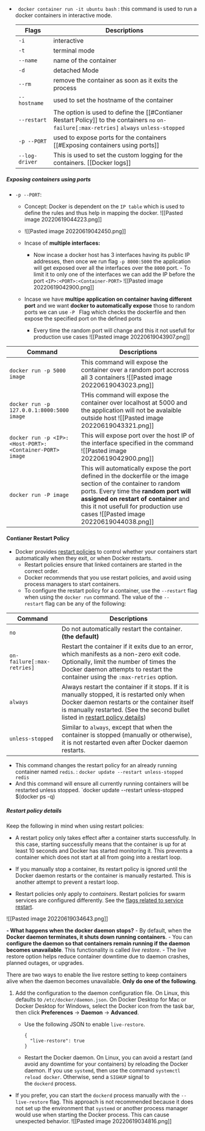   - ` docker container run -it ubuntu bash`  : this command is used to run a docker containers in interactive mode.

     | Flags        | Descriptions                                                                                                                                  |
     | ------------ | --------------------------------------------------------------------------------------------------------------------------------------------- |
     | `-i`         | interactive                                                                                                                                   |
     | `-t`         | terminal mode                                                                                                                                 |
     | `--name`     | name of the container                                                                                                                         |
     | `-d`         | detached Mode                                                                                                                                 |
     | `--rm`       | remove the container as soon as it exits the process                                                                                          |
     | `--hostname` | used to set the hostname of the container                                                                                                     |
     | `--restart`  | The option is used to define the [[#Contianer Restart Policy]] to the containers `no` ``on-failure[:max-retries]``  `always` `unless-stopped` |
     | `-p --PORT`  | used to expose ports for the containers [[#Exposing containers using ports]]                                                                  |
     | `--log-driver`    |  This is used to set the custom logging for the containers. [[Docker logs]] 


##### Exposing containers using ports
- `-p --PORT`:  
	- Concept: Docker is dependent on the `IP table` which is used to define the rules and thus help in mapping the docker. 
	![[Pasted image 20220619044223.png]]
	- ![[Pasted image 20220619042450.png]]
	- Incase of **multiple interfaces:**
		- Now incase a docker host has 3 interfaces having its public IP addresses, then once we run flag `-p 8000:5000` the application will get exposed over all the interfaces over the `8000` port. 
				- To limit it to only one of the interfaces we can add the IP before the port `<IP>:<PORT>:<Container-PORT>`  ![[Pasted image 20220619042900.png]]

	- Incase we have **multipe application on container having different port** and we want **docker to automatically expose** those to random ports we can use `-P ` Flag which checks the dockerfile and then expose the specified port on the defined ports
		-  Every time the random port will change and this it not usefull for production use cases ![[Pasted image 20220619043907.png]]

| Command                                                 | Descriptions                                                                                                                                               |
| ------------------------------------------------------- | ---------------------------------------------------------------------------------------------------------------------------------------------------------- |
| ``docker run -p 5000 image``                            | This command will expose the container over a random port accross all 3 containers ![[Pasted image 20220619043023.png]]                                    |
| `docker run -p 127.0.0.1:8000:5000 image`               | THis command will expose the container over localhost at 5000 and the application will not be avalaible outside host  ![[Pasted image 20220619043321.png]] |
| `docker run -p <IP>:<Host-PORT>:<Container-PORT> image` | This will expose port over the host IP of the interface specified in the command ![[Pasted image 20220619042900.png]]                                      |
| `docker run -P image` | This will automatically expose the port defined in the dockerfile or the image section of the container to random ports.  Every time the **random port will assigned on restart of container** and this it not usefull for production use cases ![[Pasted image 20220619044038.png]]                                                                                                                                                            |



#### Contianer Restart Policy
- Docker provides [restart policies](https://docs.docker.com/engine/reference/run/#restart-policies---restart) to control whether your containers start automatically when they exit, or when Docker restarts. 
	- Restart policies ensure that linked containers are started in the correct order. 
	- Docker recommends that you use restart policies, and avoid using process managers to start containers.
	- To configure the restart policy for a container, use the `--restart` flag when using the `docker run` command. The value of the `--restart` flag can be any of the following:
	
| Command                      | Descriptions                                                                                                                                                                                                                                                                                                                      |
| ---------------------------- | --------------------------------------------------------------------------------------------------------------------------------------------------------------------------------------------------------------------------------------------------------------------------------------------------------------------------------- |
| ``no``                       | Do not automatically restart the container. **(the default)**                                                                                                                                                                                                                                                                     |
| ``on-failure[:max-retries]`` | Restart the container if it exits due to an error, which manifests as a non-zero exit code. Optionally, limit the number of times the Docker daemon attempts to restart the container using the `:max-retries` option.                                                                                                            |
| `always`                     | Always restart the container if it stops. If it is manually stopped, it is restarted only when Docker daemon restarts or the container itself is manually restarted. (See the second bullet listed in [restart policy details](https://docs.docker.com/config/containers/start-containers-automatically/#restart-policy-details)) |
| `unless-stopped`     |    Similar to `always`, except that when the container is stopped (manually or otherwise), it is not restarted even after Docker daemon restarts.                                                                                                                                                                                                                                        |

- This command changes the restart policy for an already running container named `redis`. : `docker update --restart unless-stopped redis `  
- And this command will ensure all currently running containers will be restarted unless stopped. `docker update --restart unless-stopped $(docker ps -q)


##### Restart policy details[](https://docs.docker.com/config/containers/start-containers-automatically/#restart-policy-details)

Keep the following in mind when using restart policies:

-   A restart policy only takes effect after a container starts successfully. In this case, starting successfully means that the container is up for at least 10 seconds and Docker has started monitoring it. This prevents a container which does not start at all from going into a restart loop.
    
-   If you manually stop a container, its restart policy is ignored until the Docker daemon restarts or the container is manually restarted. This is another attempt to prevent a restart loop.
    
-   Restart policies only apply to _containers_. Restart policies for swarm services are configured differently. See the [flags related to service restart](https://docs.docker.com/engine/reference/commandline/service_create/).

![[Pasted image 20220619034643.png]]

**- What happens when the docker daemon stops?**
	- By default, when the **Docker daemon terminates, it shuts down running containers**. 
	- You can **configure the daemon so that containers remain running if the daemon becomes unavailable**. This functionality is called _live restore_. 
	- The live restore option helps reduce container downtime due to daemon crashes, planned outages, or upgrades.

There are two ways to enable the live restore setting to keep containers alive when the daemon becomes unavailable. **Only do one of the following**.

1. Add the configuration to the daemon configuration file. On Linux, this defaults to `/etc/docker/daemon.json`. On Docker Desktop for Mac or Docker Desktop for Windows, select the Docker icon from the task bar, then click **Preferences** -> **Daemon** -> **Advanced**.
    
    -   Use the following JSON to enable `live-restore`.
        
        ```
        {
          "live-restore": true
        }
        ```
        
    -   Restart the Docker daemon. On Linux, you can avoid a restart (and avoid any downtime for your containers) by reloading the Docker daemon. If you use `systemd`, then use the command `systemctl reload docker`. Otherwise, send a `SIGHUP` signal to the `dockerd` process.
        
-   If you prefer, you can start the `dockerd` process manually with the `--live-restore` flag. This approach is not recommended because it does not set up the environment that `systemd` or another process manager would use when starting the Docker process. This can cause unexpected behavior.
![[Pasted image 20220619034816.png]]